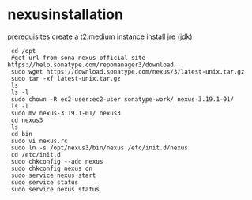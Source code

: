 # nexusinstallation
prerequisites
create a t2.medium instance 
install jre (jdk)

     cd /opt
     #get url from sona nexus official site https://help.sonatype.com/repomanager3/download
     sudo wget https://download.sonatype.com/nexus/3/latest-unix.tar.gz
     sudo tar -xf latest-unix.tar.gz
     ls
     ls -l
     sudo chown -R ec2-user:ec2-user sonatype-work/ nexus-3.19.1-01/
     ls -l
     sudo mv nexus-3.19.1-01/ nexus3
     cd nexus3
     ls
     cd bin
     sudo vi nexus.rc
     sudo ln -s /opt/nexus3/bin/nexus /etc/init.d/nexus
     cd /etc/init.d
     sudo chkconfig --add nexus
     sudo chkconfig nexus on
     sudo service nexus start
     sudo service status
     sudo service nexus status
